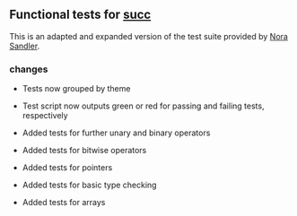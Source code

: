 ## Functional tests for [succ](https://github.com/jgthomas/succ)

This is an adapted and expanded version of the test suite provided by [Nora Sandler](https://github.com/nlsandler/write_a_c_compiler).

### changes

* Tests now grouped by theme

* Test script now outputs green or red for passing and failing tests, respectively

* Added tests for further unary and binary operators

* Added tests for bitwise operators

* Added tests for pointers

* Added tests for basic type checking

* Added tests for arrays
